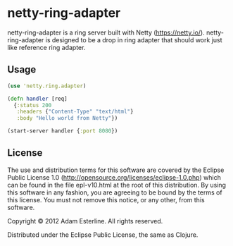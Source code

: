# netty-ring-adapter

netty-ring-adapter is a ring server built with Netty (https://netty.io/). netty-ring-adapter is designed to be a drop in ring
adapter that should work just like reference ring adapter.

## Usage

```clj
(use 'netty.ring.adapter)

(defn handler [req]
  {:status 200
   :headers {"Content-Type" "text/html"}
   :body "Hello world from Netty"})

(start-server handler {:port 8080})
```

## License

The use and distribution terms for this software are covered by the
Eclipse Public License 1.0 (http://opensource.org/licenses/eclipse-1.0.php)
which can be found in the file epl-v10.html at the root of this distribution.
By using this software in any fashion, you are agreeing to be bound by
the terms of this license.
You must not remove this notice, or any other, from this software.

Copyright © 2012 Adam Esterline. All rights reserved.

Distributed under the Eclipse Public License, the same as Clojure.
